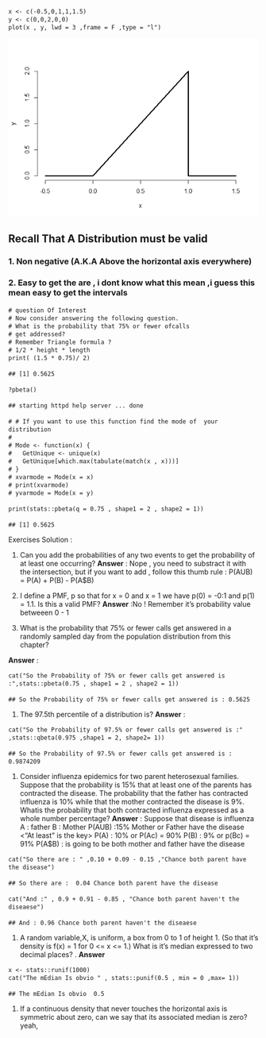     x <- c(-0.5,0,1,1,1.5)
    y <- c(0,0,2,0,0)
    plot(x , y, lwd = 3 ,frame = F ,type = "l")

![](ExerciseAndNote_files/figure-markdown_strict/unnamed-chunk-1-1.png)

Recall That A Distribution must be valid
----------------------------------------

### 1. Non negative (A.K.A Above the horizontal axis everywhere)

### 2. Easy to get the are , i dont know what this mean ,i guess this mean easy to get the intervals

    # question Of Interest 
    # Now consider answering the following question. 
    # What is the probability that 75% or fewer ofcalls
    # get addressed?
    # Remember Triangle formula ?
    # 1/2 * height * length
    print( (1.5 * 0.75)/ 2)

    ## [1] 0.5625

    ?pbeta()

    ## starting httpd help server ... done

    # # If you want to use this function find the mode of  your distribution 
    # 
    # Mode <- function(x) {
    #   GetUnique <- unique(x)
    #   GetUnique[which.max(tabulate(match(x , x)))]
    # }
    # xvarmode = Mode(x = x)
    # print(xvarmode)
    # yvarmode = Mode(x = y)

    print(stats::pbeta(q = 0.75 , shape1 = 2 , shape2 = 1))

    ## [1] 0.5625

Exercises Solution :

1.  Can you add the probabilities of any two events to get the
    probability of at least one occurring? **Answer** : Nope , you need
    to substract it with the intersection, but if you want to add ,
    follow this thumb rule : P(AUB) = P(A) + P(B) - P(A$B)

2.  I define a PMF, p so that for x = 0 and x = 1 we have p(0) = -0:1
    and p(1) = 1.1. Is this a valid PMF? **Answer** :No ! Remember it’s
    probability value betweeen 0 - 1

3.  What is the probability that 75% or fewer calls get answered in a
    randomly sampled day from the population distribution from this
    chapter?

**Answer** :

    cat("So the Probability of 75% or fewer calls get answered is :",stats::pbeta(0.75 , shape1 = 2 , shape2 = 1))

    ## So the Probability of 75% or fewer calls get answered is : 0.5625

1.  The 97.5th percentile of a distribution is? **Answer** :

<!-- -->

    cat("So the Probability of 97.5% or fewer calls get answered is :" ,stats::qbeta(0.975 ,shape1 = 2, shape2= 1))

    ## So the Probability of 97.5% or fewer calls get answered is : 0.9874209

1.  Consider influenza epidemics for two parent heterosexual families.
    Suppose that the probability is 15% that at least one of the parents
    has contracted the disease. The probability that the father has
    contracted influenza is 10% while that the mother contracted the
    disease is 9%. Whatis the probability that both contracted influenza
    expressed as a whole number percentage? **Answer** : Suppose that
    disease is influenza A : father B : Mother P(AUB) :15% Mother or
    Father have the disease &lt;“At least” is the key&gt; P(A) : 10% or
    P(Ac) = 90% P(B) : 9% or p(Bc) = 91% P(A$B) : is going to be both
    mother and father have the disease

<!-- -->

    cat("So there are : " ,0.10 + 0.09 - 0.15 ,"Chance both parent have the disease")

    ## So there are :  0.04 Chance both parent have the disease

    cat("And :" , 0.9 + 0.91 - 0.85 , "Chance both parent haven't the diseaese")

    ## And : 0.96 Chance both parent haven't the diseaese

1.  A random variable,X, is uniform, a box from 0 to 1 of height 1. (So
    that it’s density is f(x) = 1 for 0 &lt;= x &lt;= 1.) What is it’s
    median expressed to two decimal places? . **Answer**

<!-- -->

    x <- stats::runif(1000)
    cat("The mEdian Is obvio " , stats::punif(0.5 , min = 0 ,max= 1))

    ## The mEdian Is obvio  0.5

1.  If a continuous density that never touches the horizontal axis is
    symmetric about zero, can we say that its associated median is zero?
    yeah,
